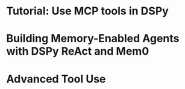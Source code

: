 # Tutorial: Use MCP tools in DSPy

# Building Memory-Enabled Agents with DSPy ReAct and Mem0

# Advanced Tool Use
